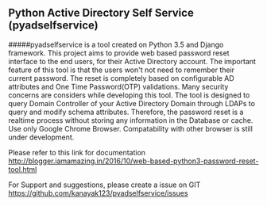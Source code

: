 ## Python Active Directory Self Service (pyadselfservice)

#####pyadselfservice is a tool created on Python 3.5 and Django framework. This project aims to provide web based password reset interface to the end users, for their Active Directory account. The important feature of this tool is that the users won't not need to remember their current password. The reset is completely based on configurable AD attributes and One Time Password(OTP) validations. Many security concerns are considers while developing this tool. The tool is designed to query Domain Controller of your Active Directory Domain through LDAPs to query and modify schema attributes. Therefore, the password reset is a realtime process without storing any information in the Database or cache.
Use only Google Chrome Browser. Compatability with other browser is still under development.

Please refer to this link for documentation
http://blogger.iamamazing.in/2016/10/web-based-python3-password-reset-tool.html

For Support and suggestions, please create a issue on GIT https://github.com/kanayak123/pyadselfservice/issues
